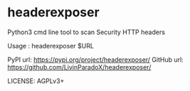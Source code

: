 # headerexposer
Python3 cmd line tool to scan Security HTTP headers

Usage : headerexposer $URL

PyPI url: https://pypi.org/project/headerexposer/
GitHub url: https://github.com/LivinParadoX/headerexposer/

LICENSE: AGPLv3+
